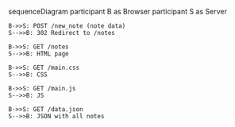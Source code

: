 sequenceDiagram
    participant B as Browser
    participant S as Server

    B->>S: POST /new_note (note data)
    S-->>B: 302 Redirect to /notes

    B->>S: GET /notes
    S-->>B: HTML page

    B->>S: GET /main.css
    S-->>B: CSS

    B->>S: GET /main.js
    S-->>B: JS

    B->>S: GET /data.json
    S-->>B: JSON with all notes
